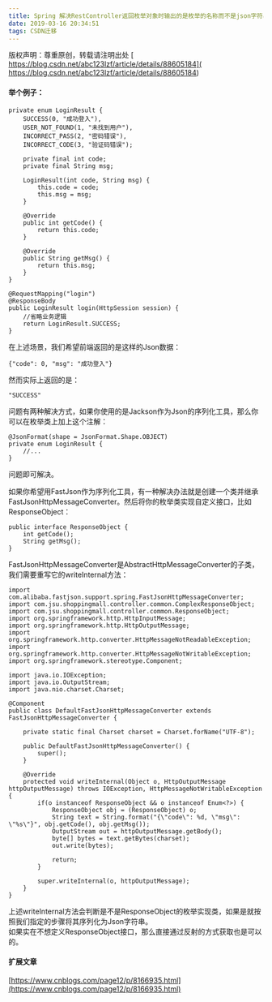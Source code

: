 ```yaml
---
title: Spring 解决RestController返回枚举对象时输出的是枚举的名称而不是json字符串
date: 2019-03-16 20:34:51
tags: CSDN迁移
---
```

 版权声明：尊重原创，转载请注明出处 [ https://blog.csdn.net/abc123lzf/article/details/88605184]( https://blog.csdn.net/abc123lzf/article/details/88605184)   
  #### []()举个例子：

 
```
private enum LoginResult {
    SUCCESS(0, "成功登入"),
    USER_NOT_FOUND(1, "未找到用户"),
    INCORRECT_PASS(2, "密码错误"),
    INCORRECT_CODE(3, "验证码错误");

    private final int code;
    private final String msg;

    LoginResult(int code, String msg) {
        this.code = code;
        this.msg = msg;
    }

    @Override
    public int getCode() {
        return this.code;
    }

    @Override
    public String getMsg() {
        return this.msg;
    }
}

@RequestMapping("login")
@ResponseBody
public LoginResult login(HttpSession session) {
	//省略业务逻辑
	return LoginResult.SUCCESS;
}

```
 在上述场景，我们希望前端返回的是这样的Json数据：

 
```
{"code": 0, "msg": "成功登入"}

```
 然而实际上返回的是：

 
```
"SUCCESS"

```
 问题有两种解决方式，如果你使用的是Jackson作为Json的序列化工具，那么你可以在枚举类上加上这个注解：

 
```
@JsonFormat(shape = JsonFormat.Shape.OBJECT)
private enum LoginResult {
	//...
}

```
 问题即可解决。

 如果你希望用FastJson作为序列化工具，有一种解决办法就是创建一个类并继承FastJsonHttpMessageConverter。然后将你的枚举类实现自定义接口，比如ResponseObject：

 
```
public interface ResponseObject {
	int getCode();
	String getMsg();
}

```
 FastJsonHttpMessageConverter是AbstractHttpMessageConverter的子类，我们需要重写它的writeInternal方法：

 
```
import com.alibaba.fastjson.support.spring.FastJsonHttpMessageConverter;
import com.jsu.shoppingmall.controller.common.ComplexResponseObject;
import com.jsu.shoppingmall.controller.common.ResponseObject;
import org.springframework.http.HttpInputMessage;
import org.springframework.http.HttpOutputMessage;
import org.springframework.http.converter.HttpMessageNotReadableException;
import org.springframework.http.converter.HttpMessageNotWritableException;
import org.springframework.stereotype.Component;

import java.io.IOException;
import java.io.OutputStream;
import java.nio.charset.Charset;

@Component
public class DefaultFastJsonHttpMessageConverter extends FastJsonHttpMessageConverter {

    private static final Charset charset = Charset.forName("UTF-8");

    public DefaultFastJsonHttpMessageConverter() {
        super();
    }

    @Override
    protected void writeInternal(Object o, HttpOutputMessage httpOutputMessage) throws IOException, HttpMessageNotWritableException {
        if(o instanceof ResponseObject && o instanceof Enum<?>) {
            ResponseObject obj = (ResponseObject) o;
            String text = String.format("{\"code\": %d, \"msg\": \"%s\"}", obj.getCode(), obj.getMsg());
            OutputStream out = httpOutputMessage.getBody();
            byte[] bytes = text.getBytes(charset);
            out.write(bytes);

            return;
        }

        super.writeInternal(o, httpOutputMessage);
    }
}

```
 上述writeInternal方法会判断是不是ResponseObject的枚举实现类，如果是就按照我们指定的步骤将其序列化为Json字符串。  
 如果实在不想定义ResponseObject接口，那么直接通过反射的方式获取也是可以的。

 
#### []()扩展文章

 [https://www.cnblogs.com/page12/p/8166935.html](https://www.cnblogs.com/page12/p/8166935.html)

   
  